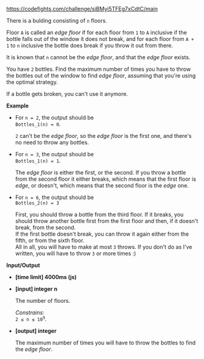 https://codefights.com/challenge/siBMyi5TFEg7xCdtC/main
<p>There is a bulding consisting of <code>n</code> floors.</p>
<p>Floor <code>A</code> is called an <em>edge floor</em> if for each floor from <code>1</code> to <code>A</code> inclusive if the bottle falls out of the window it does not break, and for each floor from <code>A + 1</code> to <code>n</code> inclusive the bottle does break if you throw it out from there.</p>
<p>It is known that <code>n</code> cannot be the <em>edge floor</em>, and that the <em>edge floor</em> exists.</p>
<p>You have <code>2</code> bottles. Find the maximum number of times you have to throw the bottles out of the window to find <em>edge floor</em>, assuming that you're using the optimal strategy.</p>
<p>If a bottle gets broken, you can't use it anymore.</p>
<p><strong>Example</strong></p>
<ul>
<li>
<p>For <code>n = 2</code>, the output should be<br>
<code>Bottles_1(n) = 0</code>.</p>
<p><code>2</code> can't be the <em>edge floor</em>, so the <em>edge floor</em> is the first one, and there's no need to throw any bottles.</p>
</li>
<li>
<p>For <code>n = 3</code>, the output should be<br>
<code>Bottles_1(n) = 1</code>.</p>
<p>The <em>edge floor</em> is either the first, or the second. If you throw a bottle from the second floor it either breaks, which means that the first floor is <em>edge</em>, or doesn't, which means that the second floor is the <em>edge</em> one.</p>
</li>
<li>
<p>For <code>n = 6</code>, the output should be<br>
<code>Bottles_2(n) = 3</code></p>
<p>First, you should throw a bottle from the third floor. If it breaks, you should throw another bottle first from the first floor and then, if it doesn't break, from the second.<br>
If the first bottle doesn't break, you can throw it again either from the fifth, or from the sixth floor.<br>
All in all, you will have to make at most <code>3</code> throws. If you don't do as I've written, you will have to throw <code>3</code> or more times :)</p>
</li>
</ul>
<p><strong>Input/Output</strong></p>
<ul>
<li><strong>[time limit] 4000ms (js)</strong></li>
</ul>
<ul>
<li>
<p><strong>[input] integer n</strong></p>
<p>The number of floors.</p>
<p><em>Constrains:</em><br>
<code>2 ≤ n ≤ 10<sup>9</sup></code>.</p>
</li>
<li>
<p><strong>[output] integer</strong></p>
<p>The maximum number of times you will have to throw the bottles to find the <em>edge floor</em>.</p>
</li>
</ul>
